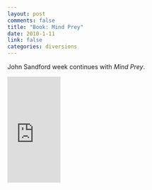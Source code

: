 ```yaml
--- 
layout: post
comments: false
title: "Book: Mind Prey"
date: 2010-1-11
link: false
categories: diversions
---
```

John Sandford week continues with <em>Mind Prey</em>.

<iframe src="http://rcm.amazon.com/e/cm?lt1=_blank&bc1=000000&IS2=1&bg1=FFFFFF&fc1=000000&lc1=0000FF&t=zanshinnet&o=1&p=8&l=as1&m=amazon&f=ifr&md=10FE9736YVPPT7A0FBG2&asins=0425152898" style="width:120px;height:240px;" scrolling="no" marginwidth="0" marginheight="0" frameborder="0"></iframe>
